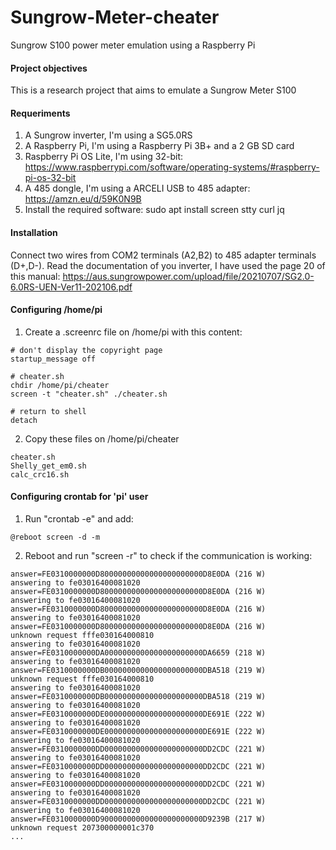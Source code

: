 # Sungrow-Meter-cheater
Sungrow S100 power meter emulation using a Raspberry Pi

#### Project objectives
This is a research project that aims to emulate a Sungrow Meter S100

#### Requeriments
1. A Sungrow inverter, I'm using a SG5.0RS
2. A Raspberry Pi, I'm using a Raspberry Pi 3B+ and a 2 GB SD card
3. Raspberry Pi OS Lite, I'm using 32-bit: https://www.raspberrypi.com/software/operating-systems/#raspberry-pi-os-32-bit
4. A 485 dongle, I'm using a ARCELI USB to 485 adapter: https://amzn.eu/d/59K0N9B
5. Install the required software: sudo apt install screen stty curl jq

#### Installation
Connect two wires from COM2 terminals (A2,B2) to 485 adapter terminals (D+,D-). Read the documentation of you inverter, I have used the page 20 of this manual:  https://aus.sungrowpower.com/upload/file/20210707/SG2.0-6.0RS-UEN-Ver11-202106.pdf

#### Configuring /home/pi
1. Create a .screenrc file on /home/pi with this content:
```
# don't display the copyright page
startup_message off

# cheater.sh
chdir /home/pi/cheater
screen -t "cheater.sh" ./cheater.sh

# return to shell
detach
```

2. Copy these files on /home/pi/cheater
```
cheater.sh
Shelly_get_em0.sh
calc_crc16.sh
```

#### Configuring crontab for 'pi' user
1. Run "crontab -e" and add:
```
@reboot screen -d -m
```

2. Reboot and run "screen -r" to check if the communication is working:
```
answer=FE0310000000D80000000000000000000000D8E0DA (216 W)
answering to fe03016400081020
answer=FE0310000000D80000000000000000000000D8E0DA (216 W)
answering to fe03016400081020
answer=FE0310000000D80000000000000000000000D8E0DA (216 W)
answering to fe03016400081020
answer=FE0310000000D80000000000000000000000D8E0DA (216 W)
unknown request fffe030164000810
answering to fe03016400081020
answer=FE0310000000DA0000000000000000000000DA6659 (218 W)
answering to fe03016400081020
answer=FE0310000000DB0000000000000000000000DBA518 (219 W)
unknown request fffe030164000810
answering to fe03016400081020
answer=FE0310000000DB0000000000000000000000DBA518 (219 W)
answering to fe03016400081020
answer=FE0310000000DE0000000000000000000000DE691E (222 W)
answering to fe03016400081020
answer=FE0310000000DE0000000000000000000000DE691E (222 W)
answering to fe03016400081020
answer=FE0310000000DD0000000000000000000000DD2CDC (221 W)
answering to fe03016400081020
answer=FE0310000000DD0000000000000000000000DD2CDC (221 W)
answering to fe03016400081020
answer=FE0310000000DD0000000000000000000000DD2CDC (221 W)
answering to fe03016400081020
answer=FE0310000000DD0000000000000000000000DD2CDC (221 W)
answering to fe03016400081020
answer=FE0310000000D90000000000000000000000D9239B (217 W)
unknown request 207300000001c370
...
```
